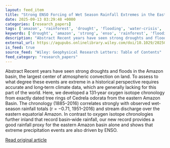```yaml
---
layout: feed_item
title: "Strong ENSO Forcing of Wet Season Rainfall Extremes in the Eastern Amazon"
date: 2025-09-13 03:29:48 +0000
categories: [research_papers]
tags: ['amazon', 'rainforest', 'drought', 'flooding', 'water-crisis', 'extreme-weather', 'urgent']
keywords: ['drought', 'amazon', 'strong', 'enso', 'rainforest', 'flooding', 'water-crisis', 'forcing']
description: "Abstract Recent years have seen strong droughts and floods in the Amazon basin, the largest center of atmospheric convection on land"
external_url: https://agupubs.onlinelibrary.wiley.com/doi/10.1029/2025GL116731?af=R
is_feed: true
source_feed: "Wiley: Geophysical Research Letters: Table of Contents"
feed_category: "research_papers"
---
```


Abstract Recent years have seen strong droughts and floods in the Amazon basin, the largest center of atmospheric convection on land. To assess to what degree these events are extreme in a historical perspective requires accurate and long‐term climate data, which are generally lacking for this part of the world. Here, we developed a 131‐year oxygen isotope chronology from exactly dated tree rings of Cedrela odorata from the eastern Amazon Basin. The chronology (1885–2016) correlates strongly with observed wet‐season rainfall totals (r = −0.71, 1951–2016) and stream discharge over the eastern equatorial Amazon. In contrast to oxygen isotope chronologies further inland that record basin‐wide rainfall, our new record provides a good rainfall proxy for the eastern Amazon basin alone and shows that extreme precipitation events are also driven by ENSO.

[Read original article](https://agupubs.onlinelibrary.wiley.com/doi/10.1029/2025GL116731?af=R)
